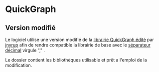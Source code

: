 # QuickGraph

## Version modifié

Le logiciel utilise une version modifié de la [librairie QuickGraph édité](https://github.com/jnyrup/QuickGraph) 
par [jnyrup](https://github.com/jnyrup) afin de rendre compatible la librairie de base avec le [séparateur décimal](https://fr.wikipedia.org/wiki/S%C3%A9parateur_d%C3%A9cimal) virgule "," .

Le dossier contient les bibliothèques utilisable  et prêt a l'emploi de la modification.